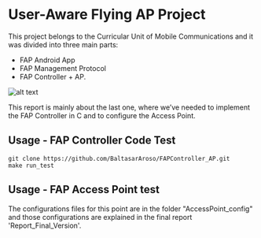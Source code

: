 # User-Aware Flying AP Project

This project belongs to the Curricular Unit of Mobile Communications and it was divided into three main parts:
* FAP Android App
* FAP Management Protocol
* FAP Controller + AP.

![alt text](https://github.com/BaltasarAroso/FAPController_AP/blob/master/User-Aware_Flying_AP.png)

This report is mainly about the last one, where we’ve needed to implement the FAP Controller in C and to configure the Access Point.

## Usage - FAP Controller Code Test
```
git clone https://github.com/BaltasarAroso/FAPController_AP.git
make run_test
```

## Usage - FAP Access Point test
The configurations files for this point are in the folder "AccessPoint_config" and those configurations are explained in the final report 'Report_Final_Version'.
